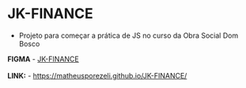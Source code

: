# JK-FINANCE
 
* Projeto para começar a prática de JS no curso da Obra Social Dom Bosco

**FIGMA** - [JK-FINANCE](https://www.figma.com/design/m0Eh21JiDlt5zqdYu5KGh0/JK-Finance?m=auto&t=1p2JANmXl5ccW7TX-6)
<br><br>
**LINK:** - https://matheusporezeli.github.io/JK-FINANCE/
